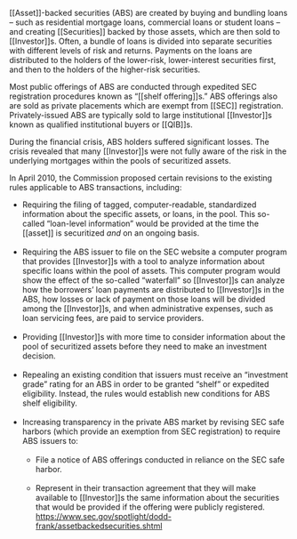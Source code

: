 [[Asset]]-backed securities (ABS) are created by buying and bundling loans – such as residential mortgage loans, commercial loans or student loans – and creating [[Securities]] backed by those assets, which are then sold to [[Investor]]s. Often, a bundle of loans is divided into separate securities with different levels of risk and returns. Payments on the loans are distributed to the holders of the lower-risk, lower-interest securities first, and then to the holders of the higher-risk securities. 

Most public offerings of ABS are conducted through expedited SEC registration procedures known as “[[shelf offering]]s.” ABS offerings also are sold as private placements which are exempt from [[SEC]] registration. Privately-issued ABS are typically sold to large institutional [[Investor]]s known as qualified institutional buyers or [[QIB]]s. 

During the financial crisis, ABS holders suffered significant losses. The crisis revealed that many [[Investor]]s were not fully aware of the risk in the underlying mortgages within the pools of securitized assets.

In April 2010, the Commission proposed certain revisions to the existing rules applicable to ABS transactions, including:

- Requiring the filing of tagged, computer-readable, standardized information about the specific assets, or loans, in the pool. This so-called “loan-level information” would be provided at the time the [[asset]] is securitized _and_ on an ongoing basis.  
     
- Requiring the ABS issuer to file on the SEC website a computer program that provides [[Investor]]s with a tool to analyze information about specific loans within the pool of assets. This computer program would show the effect of the so-called “waterfall” so [[Investor]]s can analyze how the borrowers’ loan payments are distributed to [[Investor]]s in the ABS, how losses or lack of payment on those loans will be divided among the [[Investor]]s, and when administrative expenses, such as loan servicing fees, are paid to service providers.  
     
- Providing [[Investor]]s with more time to consider information about the pool of securitized assets before they need to make an investment decision.  
     
- Repealing an existing condition that issuers must receive an “investment grade” rating for an ABS in order to be granted “shelf” or expedited eligibility. Instead, the rules would establish new conditions for ABS shelf eligibility.  
     
- Increasing transparency in the private ABS market by revising SEC safe harbors (which provide an exemption from SEC registration) to require ABS issuers to:  
       
    - File a notice of ABS offerings conducted in reliance on the SEC safe harbor.  
         
    - Represent in their transaction agreement that they will make available to [[Investor]]s the same information about the securities that would be provided if the offering were publicly registered.
https://www.sec.gov/spotlight/dodd-frank/assetbackedsecurities.shtml